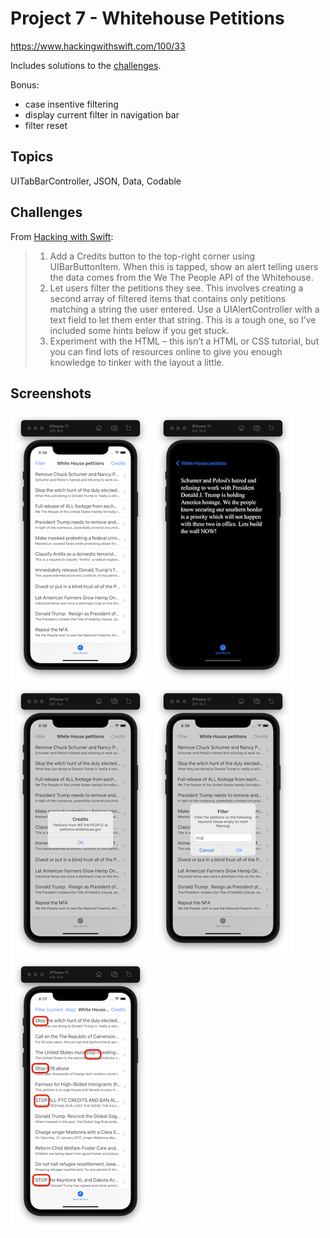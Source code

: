 # Project 7 - Whitehouse Petitions

https://www.hackingwithswift.com/100/33

Includes solutions to the [challenges](https://www.hackingwithswift.com/read/7/6/wrap-up).

Bonus:
- case insentive filtering
- display current filter in navigation bar
- filter reset

## Topics

UITabBarController, JSON, Data, Codable

## Challenges

From [Hacking with Swift](https://www.hackingwithswift.com/read/7/6/wrap-up):
>1. Add a Credits button to the top-right corner using UIBarButtonItem. When this is tapped, show an alert telling users the data comes from the We The People API of the Whitehouse.
>2. Let users filter the petitions they see. This involves creating a second array of filtered items that contains only petitions matching a string the user entered. Use a UIAlertController with a text field to let them enter that string. This is a tough one, so I’ve included some hints below if you get stuck.
>3. Experiment with the HTML – this isn’t a HTML or CSS tutorial, but you can find lots of resources online to give you enough knowledge to tinker with the layout a little.

## Screenshots

![screenshot1](screenshots/screen01.png)
![screenshot2](screenshots/screen02.png)
![screenshot3](screenshots/screen03.png)
![screenshot4](screenshots/screen04.png)
![screenshot5](screenshots/screen05.png)